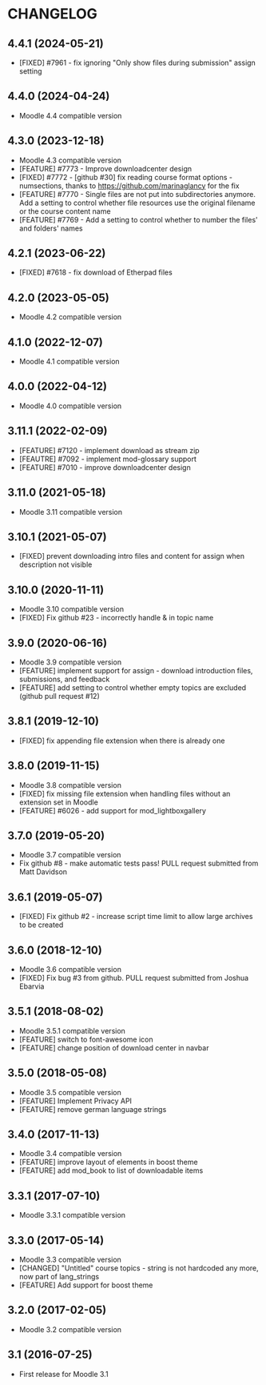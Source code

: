 CHANGELOG
=========

4.4.1 (2024-05-21)
------------------
* [FIXED] #7961 - fix ignoring "Only show files during submission" assign setting


4.4.0 (2024-04-24)
------------------
* Moodle 4.4 compatible version


4.3.0 (2023-12-18)
------------------
* Moodle 4.3 compatible version
* [FEATURE] #7773 - Improve downloadcenter design
* [FIXED] #7772 - [github #30] fix reading course format options - numsections, thanks to https://github.com/marinaglancy for the fix
* [FEATURE] #7770 - Single files are not put into subdirectories anymore. Add a setting to control whether file resources use the original filename or the course content name
* [FEATURE] #7769 - Add a setting to control whether to number the files' and folders' names 


4.2.1 (2023-06-22)
------------------
* [FIXED] #7618 - fix download of Etherpad files

4.2.0 (2023-05-05)
------------------

* Moodle 4.2 compatible version


4.1.0 (2022-12-07)
------------------

* Moodle 4.1 compatible version


4.0.0 (2022-04-12)
------------------

* Moodle 4.0 compatible version


3.11.1 (2022-02-09)
------------------

* [FEATURE] #7120 - implement download as stream zip
* [FEAUTRE] #7092 - implement mod-glossary support
* [FEATURE] #7010 - improve downloadcenter design


3.11.0 (2021-05-18)
------------------

* Moodle 3.11 compatible version


3.10.1 (2021-05-07)
-------------------

* [FIXED] prevent downloading intro files and content for assign when description not visible


3.10.0 (2020-11-11)
------------------

* Moodle 3.10 compatible version
* [FIXED] Fix github #23 - incorrectly handle & in topic name

3.9.0 (2020-06-16)
------------------

* Moodle 3.9 compatible version
* [FEATURE] implement support for assign - download introduction files, submissions, and feedback
* [FEATURE] add setting to control whether empty topics are excluded (github pull request #12)


3.8.1 (2019-12-10)
------------------

* [FIXED] fix appending file extension when there is already one


3.8.0 (2019-11-15)
------------------

* Moodle 3.8 compatible version
* [FIXED] fix missing file extension when handling files without an extension set in Moodle
* [FEATURE] #6026 - add support for mod_lightboxgallery

3.7.0 (2019-05-20)
------------------

* Moodle 3.7 compatible version
* Fix github #8 - make automatic tests pass! PULL request submitted from Matt Davidson


3.6.1 (2019-05-07)
------------------

* [FIXED] Fix github #2 - increase script time limit to allow large archives to be created


3.6.0 (2018-12-10)
------------------

* Moodle 3.6 compatible version
* [FIXED] Fix bug #3 from github. PULL request submitted from Joshua Ebarvia


3.5.1 (2018-08-02)
------------------

* Moodle 3.5.1 compatible version
* [FEATURE] switch to font-awesome icon
* [FEATURE] change position of download center in navbar


3.5.0 (2018-05-08)
------------------

* Moodle 3.5 compatible version
* [FEATURE] Implement Privacy API
* [FEATURE] remove german language strings


3.4.0 (2017-11-13)
------------------

* Moodle 3.4 compatible version
* [FEATURE] improve layout of elements in boost theme
* [FEATURE] add mod_book to list of downloadable items


3.3.1 (2017-07-10)
------------------

* Moodle 3.3.1 compatible version


3.3.0 (2017-05-14)
------------------

* Moodle 3.3 compatible version
* [CHANGED] "Untitled" course topics - string is not hardcoded any more, now part of lang_strings
* [FEATURE] Add support for boost theme


3.2.0 (2017-02-05)
------------------

* Moodle 3.2 compatible version


3.1 (2016-07-25)
----------------

* First release for Moodle 3.1
